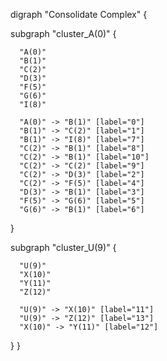 digraph "Consolidate Complex" {

  subgraph "cluster_A(0)" {

      "A(0)"
      "B(1)"
      "C(2)"
      "D(3)"
      "F(5)"
      "G(6)"
      "I(8)"

      "A(0)" -> "B(1)" [label="0"]
      "B(1)" -> "C(2)" [label="1"]
      "B(1)" -> "I(8)" [label="7"]
      "C(2)" -> "B(1)" [label="8"]
      "C(2)" -> "B(1)" [label="10"]
      "C(2)" -> "C(2)" [label="9"]
      "C(2)" -> "D(3)" [label="2"]
      "C(2)" -> "F(5)" [label="4"]
      "D(3)" -> "B(1)" [label="3"]
      "F(5)" -> "G(6)" [label="5"]
      "G(6)" -> "B(1)" [label="6"]

  }

  subgraph "cluster_U(9)" {

      "U(9)"
      "X(10)"
      "Y(11)"
      "Z(12)"

      "U(9)" -> "X(10)" [label="11"]
      "U(9)" -> "Z(12)" [label="13"]
      "X(10)" -> "Y(11)" [label="12"]

  }
}
